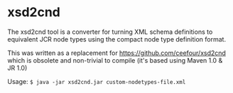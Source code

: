 xsd2cnd
=======

The xsd2cnd tool is a converter for turning XML schema definitions to
equivalent JCR node types using the compact node type definition format.

This was written as a replacement for https://github.com/ceefour/xsd2cnd
which is obsolete and non-trivial to compile (it's based using Maven 1.0 & JR 1.0)

Usage:
`$ java -jar xsd2cnd.jar custom-nodetypes-file.xml`
